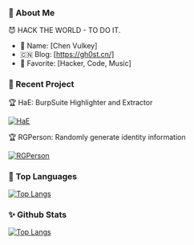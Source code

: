 ### 👤 About Me

😈 HACK THE WORLD - TO DO IT.

- 🥸 Name: [Chen Vulkey]
- 🇨🇳 Blog: [https://gh0st.cn/]
- 💖 Favorite: [Hacker, Code, Music]

### 🔅 Recent Project

🏆 HaE: BurpSuite Highlighter and Extractor

[![HaE](https://github-readme-stats.vercel.app/api/pin/?username=gh0stkey&repo=HaE&show_owner=true)](https://github.com/gh0stkey/HaE)

🏆 RGPerson: Randomly generate identity information

[![RGPerson](https://github-readme-stats.vercel.app/api/pin/?username=gh0stkey&repo=RGPerson&show_owner=true)](https://github.com/gh0stkey/RGPerson)


### 🔱 Top Languages

[![Top Langs](https://github-readme-stats.vercel.app/api/top-langs/?username=gh0stkey&hide=css,html&layout=compact)](https://github-readme-stats.vercel.app/api/top-langs/?username=gh0stkey&hide=css,html&layout=compact)

### ✨ Github Stats

[![Top Langs](https://github-readme-stats.vercel.app/api?username=gh0stkey&show_icons=true)](https://github-readme-stats.vercel.app/api?username=gh0stkey&show_icons=true)